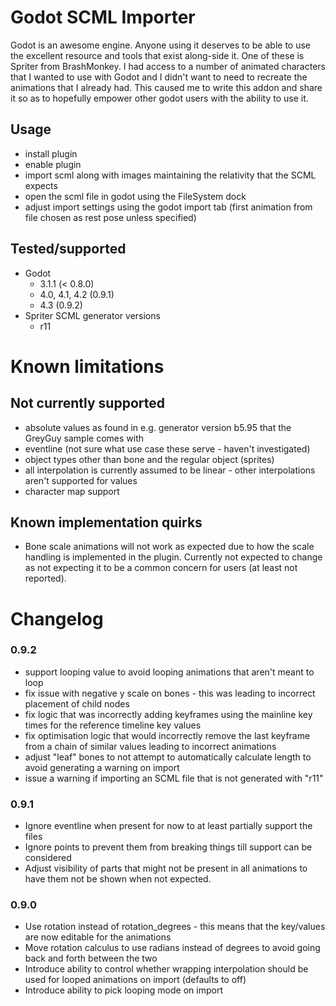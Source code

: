 # Godot SCML Importer

Godot is an awesome engine. Anyone using it deserves to be able to use the excellent resource and tools that exist along-side it. 
One of these is Spriter from BrashMonkey. I had access to a number of animated characters that I wanted to use with Godot and
I didn't want to need to recreate the animations that I already had. This caused me to write this addon and share it so as to
hopefully empower other godot users with the ability to use it.

## Usage
 * install plugin
 * enable plugin
 * import scml along with images maintaining the relativity that the SCML expects
 * open the scml file in godot using the FileSystem dock
 * adjust import settings using the godot import tab (first animation from file chosen as rest pose unless specified)

## Tested/supported
 * Godot
	 * 3.1.1 (< 0.8.0)
	 * 4.0, 4.1, 4.2 (0.9.1)
	 * 4.3 (0.9.2)
 * Spriter SCML generator versions
	 * r11
 
# Known limitations

## Not currently supported
 * absolute values as found in e.g. generator version b5.95 that the GreyGuy sample comes with
 * eventline (not sure what use case these serve - haven't investigated)
 * object types other than bone and the regular object (sprites)
 * all interpolation is currently assumed to be linear - other interpolations aren't supported for values
 * character map support

## Known implementation quirks
 * Bone scale animations will not work as expected due to how the scale handling is implemented in the plugin. Currently not expected to change as not expecting it to be a common concern for users (at least not reported).

# Changelog

### 0.9.2

 * support looping value to avoid looping animations that aren't meant to loop
 * fix issue with negative y scale on bones - this was leading to incorrect placement of child nodes
 * fix logic that was incorrectly adding keyframes using the mainline key times for the reference timeline key values
 * fix optimisation logic that would incorrectly remove the last keyframe from a chain of similar values leading to incorrect animations
 * adjust "leaf" bones to not attempt to automatically calculate length to avoid generating a warning on import
 * issue a warning if importing an SCML file that is not generated with "r11"

### 0.9.1

* Ignore eventline when present for now to at least partially support the files
* Ignore points to prevent them from breaking things till support can be considered
* Adjust visibility of parts that might not be present in all animations to have them not be shown when not expected.

### 0.9.0

* Use rotation instead of rotation_degrees - this means that the key/values are now editable for the animations
* Move rotation calculus to use radians instead of degrees to avoid going back and forth between the two
* Introduce ability to control whether wrapping interpolation should be used for looped animations on import (defaults to off)
* Introduce ability to pick looping mode on import
